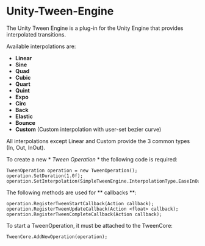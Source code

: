 # Unity-Tween-Engine

The Unity Tween Engine is a plug-in for the Unity Engine that provides interpolated transitions.

Available interpolations are:
- **Linear**
- **Sine**
- **Quad**
- **Cubic**
- **Quart**
- **Quint**
- **Expo**
- **Circ**
- **Back**
- **Elastic**
- **Bounce**
- **Custom** (Custom interpolation with user-set bezier curve)

All interpolations except Linear and Custom provide the 3 common types (In, Out, InOut).

To create a new * *Tween Operation* * the following code is required:

```
TweenOperation operation = new TweenOperation();
operation.SetDuration(1.0f);
operation.SetInterpolation(SimpleTweenEngine.InterpolationType.EaseInOutSine);
```

The following methods are used for ** callbacks **:
```
operation.RegisterTweenStartCallback(Action callback);
operation.RegisterTweenUpdateCallback(Action <float> callback);
operation.RegisterTweenCompleteCallback(Action callback);
```

To start a TweenOperation, it must be attached to the TweenCore:
```
TweenCore.AddNewOperation(operation);
```

